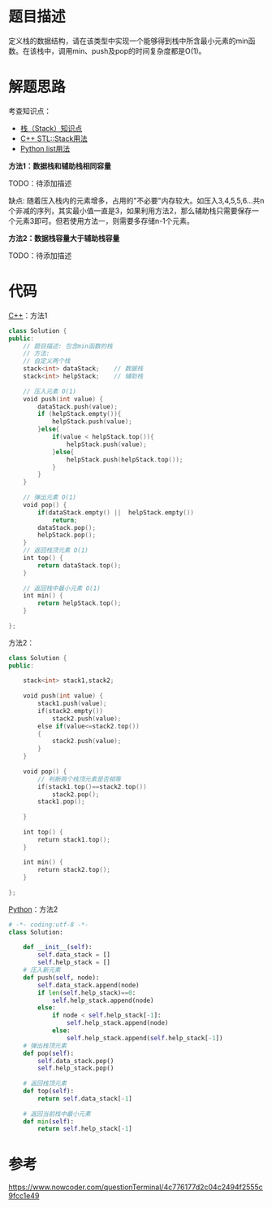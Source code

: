 # 题目描述

定义栈的数据结构，请在该类型中实现一个能够得到栈中所含最小元素的min函数。在该栈中，调用min、push及pop的时间复杂度都是O(1)。

# 解题思路

考查知识点：

- [栈（Stack）知识点](https://github.com/amusi/coding-note/blob/master/Coding%20Interviews/07_QueueWithTwoStacks/QueueStack.md)
- [C++ STL::Stack用法](http://www.cplusplus.com/reference/stack/stack/)
- [Python list用法](https://docs.python.org/3.8/c-api/list.html)

**方法1：数据栈和辅助栈相同容量**

TODO：待添加描述

缺点: 随着压入栈内的元素增多，占用的"不必要"内存较大。如压入3,4,5,5,6...共n个非减的序列，其实最小值一直是3，如果利用方法2，那么辅助栈只需要保存一个元素3即可。但若使用方法一，则需要多存储n-1个元素。

**方法2：数据栈容量大于辅助栈容量**

TODO：待添加描述



# 代码

[C++](MinInStack.cpp)：方法1

```c++
class Solution {
public:
    // 题目描述: 包含min函数的栈
    // 方法:
    // 自定义两个栈
    stack<int> dataStack;    // 数据栈
    stack<int> helpStack;    // 辅助栈
    
    // 压入元素 O(1)
    void push(int value) {
        dataStack.push(value);
        if (helpStack.empty()){
            helpStack.push(value);
        }else{
            if(value < helpStack.top()){
                helpStack.push(value);
            }else{
                helpStack.push(helpStack.top());
            }
        }
    }
    
    // 弹出元素 O(1)
    void pop() {
        if(dataStack.empty() ||  helpStack.empty())
            return;
        dataStack.pop();
        helpStack.pop();
    }
    // 返回栈顶元素 O(1)
    int top() {
        return dataStack.top();
    }
    
    // 返回栈中最小元素 O(1)
    int min() {
        return helpStack.top();
    }
     
};
```

方法2：

```c++
class Solution {
public:
     
    stack<int> stack1,stack2;
     
    void push(int value) {
        stack1.push(value);
        if(stack2.empty())
            stack2.push(value);
        else if(value<=stack2.top())
        {
            stack2.push(value);
        }
    }
     
    void pop() {
      	// 判断两个栈顶元素是否相等
        if(stack1.top()==stack2.top())
            stack2.pop();
        stack1.pop();
         
    }
     
    int top() {
        return stack1.top();       
    }
     
    int min() {
        return stack2.top();
    }
     
};
```



[Python](MinInStack.py)：方法2

```python
# -*- coding:utf-8 -*-
class Solution:
    
    def __init__(self):
        self.data_stack = []
        self.help_stack = []
    # 压入新元素
    def push(self, node):
        self.data_stack.append(node)
        if len(self.help_stack)==0:
            self.help_stack.append(node)
        else:
            if node < self.help_stack[-1]:
                self.help_stack.append(node)
            else:
                self.help_stack.append(self.help_stack[-1])
    # 弹出栈顶元素
    def pop(self):
        self.data_stack.pop()
        self.help_stack.pop()
    
    # 返回栈顶元素
    def top(self):
        return self.data_stack[-1]
        
    # 返回当前栈中最小元素
    def min(self):
        return self.help_stack[-1]
```

# 参考

https://www.nowcoder.com/questionTerminal/4c776177d2c04c2494f2555c9fcc1e49
